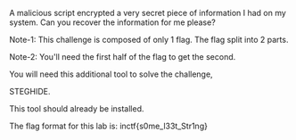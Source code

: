 A malicious script encrypted a very secret piece of information I had on my system. Can you recover the information for me please?

Note-1: This challenge is composed of only 1 flag. The flag split into 2 parts.

Note-2: You'll need the first half of the flag to get the second.

You will need this additional tool to solve the challenge,

STEGHIDE.

This tool should already be installed.

The flag format for this lab is: inctf{s0me_l33t_Str1ng}
